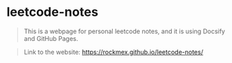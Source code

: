 # leetcode-notes

> This is a webpage for personal leetcode notes, and it is using Docsify and GitHub Pages.

> Link to the website:  https://rockmex.github.io/leetcode-notes/